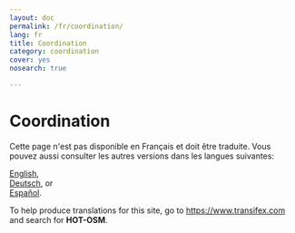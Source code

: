 ```yaml
---
layout: doc
permalink: /fr/coordination/
lang: fr
title: Coordination
category: coordination
cover: yes
nosearch: true

---
```


Coordination
============

Cette page n'est pas disponible en Français et doit être traduite. Vous pouvez aussi consulter les autres versions dans les langues suivantes:  

[English](/en/coordination/),  
[Deutsch](/de/coordination/), or  
[Español](/es/coordination/).  

To help produce translations for this site, go to <https://www.transifex.com> and search for **HOT-OSM**.  


